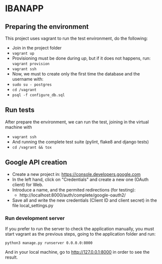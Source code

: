 # IBANAPP

## Preparing the environment
This project uses vagrant to run the test environment, do the following:
- Join in the project folder
- ```vagrant up```
- Provisioning must be done during *up*, but if it does not happens, run: ```vagrant provision```
- ```vagrant ssh```
- Now, we must to create only the first time the database and the username with:
- ```sudo su - postgres```
- ```cd /vagrant```
- ```psql -f configure_db.sql```

## Run tests
After prepare the environment, we can run the test, joining in the virtual machine with
- ```vagrant ssh```
- And running the complete test suite (pylint, flake8 and django tests)
- ```cd /vagrant && tox```

## Google API creation
- Create a new project in: https://console.developers.google.com
- In the left hand, click on "Credentials" and create a new one (OAuth client) for Web.
- Introduce a name, and the permited redirections (for testing):
  - http://localhost:8000/auth/complete/google-oauth2/
- Save all and write the new credentials (Client ID and client secret) in the file local_settings.py

### Run development server
If you prefer to run the server to check the application manually, you must start vagrant as the previous steps, going to the application folder and run:
```
python3 manage.py runserver 0.0.0.0:8000
```
And in your local machine, go to http://127.0.0.1:8000 in order to see the result.
